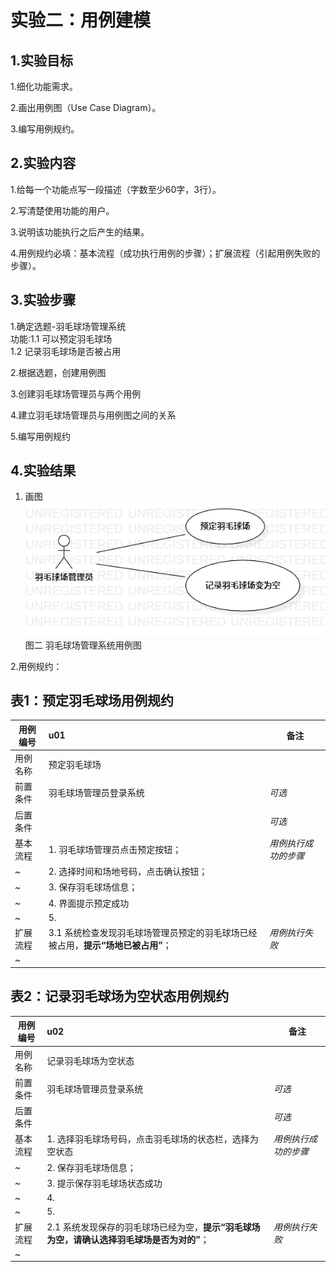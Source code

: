 # 实验二：用例建模

## 1.实验目标

1.细化功能需求。  

2.画出用例图（Use Case Diagram）。  

3.编写用例规约。  

## 2.实验内容

1.给每一个功能点写一段描述（字数至少60字，3行）。  

2.写清楚使用功能的用户。  

3.说明该功能执行之后产生的结果。  

4.用例规约必填：基本流程（成功执行用例的步骤）；扩展流程（引起用例失败的步骤）。  


## 3.实验步骤

1.确定选题-羽毛球场管理系统  
  功能:1.1 可以预定羽毛球场  
       1.2 记录羽毛球场是否被占用  
       
2.根据选题，创建用例图  

3.创建羽毛球场管理员与两个用例  

4.建立羽毛球场管理员与用例图之间的关系  

5.编写用例规约  

## 4.实验结果

1. 画图  
![用例图](./lab2.png)  
图二 羽毛球场管理系统用例图

2.用例规约：

## 表1：预定羽毛球场用例规约  

用例编号  | u01 | 备注  
-|:-|-  
用例名称  | 预定羽毛球场  |   
前置条件  | 羽毛球场管理员登录系统    | *可选*   
后置条件  |      | *可选*   
基本流程  | 1. 羽毛球场管理员点击预定按钮；  |*用例执行成功的步骤*    
~| 2. 选择时间和场地号码，点击确认按钮；  |   
~| 3. 保存羽毛球场信息；  |   
~| 4. 界面提示预定成功  |   
~| 5.   |  
扩展流程  | 3.1 系统检查发现羽毛球场管理员预定的羽毛球场已经被占用，**提示“场地已被占用”**；  |*用例执行失败*    
~|  |  

## 表2：记录羽毛球场为空状态用例规约  

用例编号  | u02 | 备注  
-|:-|-  
用例名称  | 记录羽毛球场为空状态  |   
前置条件  | 羽毛球场管理员登录系统    | *可选*   
后置条件  |      | *可选*   
基本流程  | 1. 选择羽毛球场号码，点击羽毛球场的状态栏，选择为空状态 |*用例执行成功的步骤*    
~| 2. 保存羽毛球场信息；  |   
~| 3. 提示保存羽毛球场状态成功 |   
~| 4.   |   
~| 5.   |  
扩展流程  | 2.1 系统发现保存的羽毛球场已经为空，**提示“羽毛球场为空，请确认选择羽毛球场是否为对的”**；  |*用例执行失败*    
~|  |  



